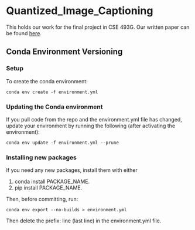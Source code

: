 # Quantized_Image_Captioning
This holds our work for the final project in CSE 493G. Our written paper can be found [here](https://github.com/briggzi31/Quantized_Image_Captioning/blob/main/Quantizing_Image_Captioning.pdf).

## Conda Environment Versioning

### Setup

To create the conda environment:

```commandline
conda env create -f environment.yml
```

### Updating the Conda environment
If you pull code from the repo and the environment.yml file has changed, 
update your environment by running the
following (after activating the environment):

```commandline
conda env update -f environment.yml --prune
```

### Installing new packages
If you need any new packages, install them with either

1. conda install PACKAGE_NAME. 
2. pip install PACKAGE_NAME.

Then, before committing, run:

```commandline
conda env export --no-builds > environment.yml
```

Then delete the prefix: line (last line) in the environment.yml file.
